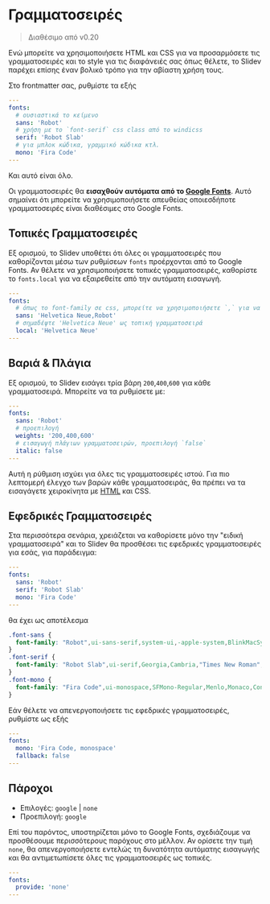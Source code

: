 # Γραμματοσειρές

> Διαθέσιμο από v0.20

Ενώ μπορείτε να χρησιμοποιήσετε HTML και CSS για να προσαρμόσετε τις γραμματοσειρές και το style για τις διαφάνειές σας όπως θέλετε, το Slidev παρέχει επίσης έναν βολικό τρόπο για την αβίαστη χρήση τους.

Στο frontmatter σας, ρυθμίστε τα εξής

```yaml
---
fonts:
  # ουσιαστικά το κείμενο
  sans: 'Robot'
  # χρήση με το `font-serif` css class από το windicss
  serif: 'Robot Slab'
  # για μπλοκ κώδικα, γραμμικό κώδικα κτλ.
  mono: 'Fira Code'
---
```

Και αυτό είναι όλο.

Οι γραμματοσειρές θα **εισαχθούν αυτόματα από το [Google Fonts](https://fonts.google.com/)**. Αυτό σημαίνει ότι μπορείτε να χρησιμοποιήσετε απευθείας οποιεσδήποτε γραμματοσειρές είναι διαθέσιμες στο Google Fonts.

## Τοπικές Γραμματοσειρές

Εξ ορισμού, το Slidev υποθέτει ότι όλες οι γραμματοσειρές που καθορίζονται μέσω των ρυθμίσεων `fonts` προέρχονται από το Google Fonts. Αν θέλετε να χρησιμοποιήσετε τοπικές γραμματοσειρές, καθορίστε το `fonts.local` για να εξαιρεθείτε από την αυτόματη εισαγωγή. 

```yaml
---
fonts:
  # όπως το font-family σε css, μπορείτε να χρησιμοποιήσετε `,` για να διαχωρίσετε πολλαπλές γραμματοσειρές ως εφεδρικές
  sans: 'Helvetica Neue,Robot'
  # σημαδέψτε 'Helvetica Neue' ως τοπική γραμματοσειρά
  local: 'Helvetica Neue'
---
```

## Βαριά & Πλάγια

Εξ ορισμού, το Slidev εισάγει τρία βάρη `200`,`400`,`600` για κάθε γραμματοσειρά. Μπορείτε να τα ρυθμίσετε με:

```yaml
---
fonts:
  sans: 'Robot'
  # προεπιλογή
  weights: '200,400,600'
  # εισαγωγή πλάγιων γραμματοσειρών, προεπιλογή `false`
  italic: false
---
```

Αυτή η ρύθμιση ισχύει για όλες τις γραμματοσειρές ιστού. Για πιο λεπτομερή έλεγχο των βαρών κάθε γραμματοσειράς, θα πρέπει να τα εισαγάγετε χειροκίνητα με [HTML](/custom/directory-structure.html#index-html) και CSS.

## Εφεδρικές Γραμματοσειρές

Στα περισσότερα σενάρια, χρειάζεται να καθορίσετε μόνο την "ειδική γραμματοσειρά" και το Slidev θα προσθέσει τις εφεδρικές γραμματοσειρές για εσάς, για παράδειγμα:

```yaml
---
fonts:
  sans: 'Robot'
  serif: 'Robot Slab'
  mono: 'Fira Code'
---
```

θα έχει ως αποτέλεσμα 

```css
.font-sans {
  font-family: "Robot",ui-sans-serif,system-ui,-apple-system,BlinkMacSystemFont,"Segoe UI",Roboto,"Helvetica Neue",Arial,"Noto Sans",sans-serif,"Apple Color Emoji","Segoe UI Emoji","Segoe UI Symbol","Noto Color Emoji";
}
.font-serif {
  font-family: "Robot Slab",ui-serif,Georgia,Cambria,"Times New Roman",Times,serif;
}
.font-mono {
  font-family: "Fira Code",ui-monospace,SFMono-Regular,Menlo,Monaco,Consolas,"Liberation Mono","Courier New",monospace;
}
```

Εάν θέλετε να απενεργοποιήσετε τις εφεδρικές γραμματοσειρές, ρυθμίστε ως εξής

```yaml
---
fonts:
  mono: 'Fira Code, monospace'
  fallback: false
---
```

## Πάροχοι

- Επιλογές: `google` | `none`
- Προεπιλογή: `google`

Επί του παρόντος, υποστηρίζεται μόνο το Google Fonts, σχεδιάζουμε να προσθέσουμε περισσότερους παρόχους στο μέλλον. Αν ορίσετε την τιμή `none`, θα απενεργοποιήσετε εντελώς τη δυνατότητα αυτόματης εισαγωγής και θα αντιμετωπίσετε όλες τις γραμματοσειρές ως τοπικές.

```yaml
---
fonts:
  provide: 'none'
---
```



